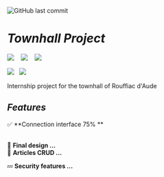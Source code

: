 ![GitHub last commit](https://img.shields.io/github/last-commit/Vazn/TownhallProject?style=for-the-badge)

# ***Townhall Project***

<img src="https://img.shields.io/badge/Node.js-43853D?style=for-the-badge&logo=node.js&logoColor=white"/> &nbsp;&nbsp;
<img src="https://img.shields.io/badge/Mongo%20DB-43853D?style=for-the-badge&logo=mongodb&logoColor=white"/> &nbsp;&nbsp;
<img src="https://img.shields.io/badge/TypeScript-007ACC?style=for-the-badge&logo=typescript&logoColor=white"/>

<img src="https://img.shields.io/badge/Using-Handlebars-e98a2b?style=for-the-badge">&nbsp;&nbsp;
<img src="https://img.shields.io/badge/Styled%20by-SASS-%23b19cd9?style=for-the-badge">


Internship project for the townhall of Rouffiac d'Aude
## ***Features***

✅ **Connection interface 75% ** <br><br>

🔄 **Final design ...** <br>
🔄 **Articles CRUD ...** <br>

💤 **Security features ...** <br>

